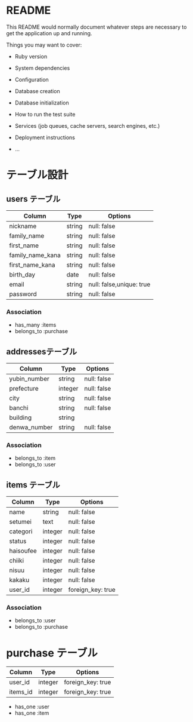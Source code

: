 # README

This README would normally document whatever steps are necessary to get the
application up and running.

Things you may want to cover:

* Ruby version

* System dependencies

* Configuration

* Database creation

* Database initialization

* How to run the test suite

* Services (job queues, cache servers, search engines, etc.)

* Deployment instructions

* ...


# テーブル設計

## users テーブル

| Column                | Type    | Options     |
| --------------------- | ------- | ----------- |
| nickname              | string  | null: false |
| family_name           | string  | null: false |
| first_name            | string  | null: false |
| family_name_kana      | string  | null: false |
| first_name_kana       | string  | null: false |
| birth_day             | date    | null: false |
| email                 | string | null: false,unique: true|
| password              | string | null: false |



### Association

- has_many :items
- belongs_to :purchase




## addressesテーブル
| Column                | Type   | Options     |
| --------------------- | ------ | ----------- |
| yubin_number          | string | null: false |
| prefecture            | integer | null: false |
| city                  | string | null: false |
| banchi                | string | null: false |
| building              | string | |
| denwa_number          | string | null: false |

### Association

- belongs_to :item
- belongs_to :user


## items テーブル
| Column                | Type   | Options     |
| --------------------- | ------ | ----------- |
| name                  | string | null: false |
| setumei               | text   | null: false |
| categori              | integer | null: false |
| status                | integer | null: false |
|  haisoufee            | integer | null: false |
|  chiiki               | integer | null: false |
|  nisuu                | integer | null: false |
|  kakaku               | integer | null: false |
| user_id               | integer | foreign_key: true|
### Association


- belongs_to :user
- belongs_to :purchase


# purchase テーブル
| Column                | Type    | Options     |
| --------------------- | ------- | ----------- |
| user_id               | integer | foreign_key: true|
| items_id              | integer | foreign_key: true|

- has_one :user
- has_one :item



